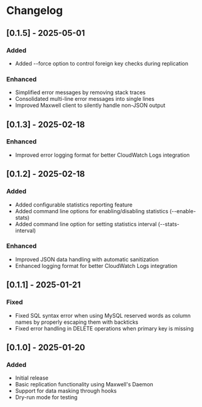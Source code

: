# Changelog

## [0.1.5] - 2025-05-01

### Added
- Added --force option to control foreign key checks during replication

### Enhanced
- Simplified error messages by removing stack traces
- Consolidated multi-line error messages into single lines
- Improved Maxwell client to silently handle non-JSON output

## [0.1.3] - 2025-02-18

### Enhanced
- Improved error logging format for better CloudWatch Logs integration

## [0.1.2] - 2025-02-18

### Added
- Added configurable statistics reporting feature
- Added command line options for enabling/disabling statistics (--enable-stats)
- Added command line option for setting statistics interval (--stats-interval)

### Enhanced
- Improved JSON data handling with automatic sanitization
- Enhanced logging format for better CloudWatch Logs integration

## [0.1.1] - 2025-01-21

### Fixed
- Fixed SQL syntax error when using MySQL reserved words as column names by properly escaping them with backticks
- Fixed error handling in DELETE operations when primary key is missing

## [0.1.0] - 2025-01-20

### Added
- Initial release
- Basic replication functionality using Maxwell's Daemon
- Support for data masking through hooks
- Dry-run mode for testing
